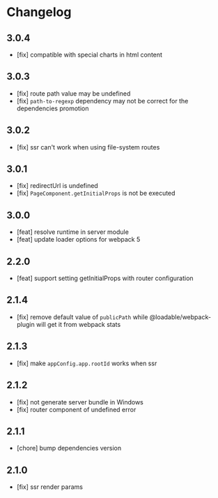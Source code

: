 # Changelog

## 3.0.4

- [fix] compatible with special charts in html content

## 3.0.3

- [fix] route path value may be undefined
- [fix] `path-to-regexp` dependency may not be correct for the dependencies promotion

## 3.0.2

- [fix] ssr can't work when using file-system routes

## 3.0.1

- [fix] redirectUrl is undefined
- [fix] `PageComponent.getInitialProps` is not be executed

## 3.0.0

- [feat] resolve runtime in server module
- [feat] update loader options for webpack 5

## 2.2.0

- [feat] support setting getInitialProps with router configuration

## 2.1.4

- [fix] remove default value of `publicPath` while @loadable/webpack-plugin will get it from webpack stats

## 2.1.3

- [fix] make `appConfig.app.rootId` works when ssr

## 2.1.2

- [fix] not generate server bundle in Windows
- [fix] router component of undefined error

## 2.1.1

- [chore] bump dependencies version

## 2.1.0

- [fix] ssr render params
